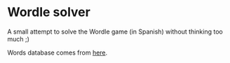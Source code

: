 # Wordle solver

A small attempt to solve the Wordle game (in Spanish) without thinking too much ;)

Words database comes from [here](https://scriptinside.blogspot.com/2012/01/listado-de-palabras-en-castellano.html).
